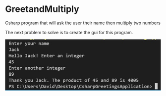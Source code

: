 # GreetandMultiply
Csharp program that will ask the user their name then multiply two numbers

The next problem to solve is to create the gui for this program.

![Alt text](https://github.com/davidbell1751/GreetandMultiply/blob/master/greetingandmultiply.jpg?raw=true "Web Page")
